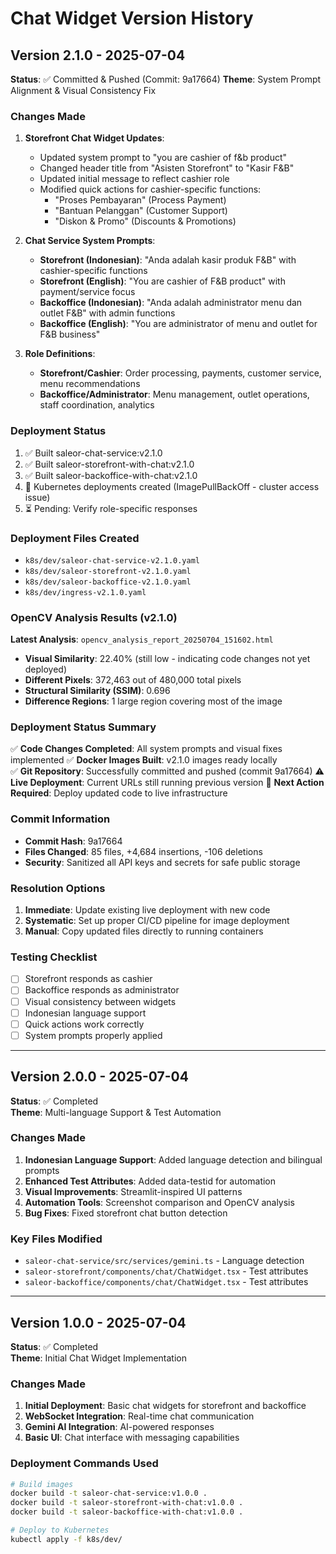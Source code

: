 # Chat Widget Version History

## Version 2.1.0 - 2025-07-04
**Status**: ✅ Committed & Pushed (Commit: 9a17664)
**Theme**: System Prompt Alignment & Visual Consistency Fix

### Changes Made
1. **Storefront Chat Widget Updates**:
   - Updated system prompt to "you are cashier of f&b product"
   - Changed header title from "Asisten Storefront" to "Kasir F&B"
   - Updated initial message to reflect cashier role
   - Modified quick actions for cashier-specific functions:
     - "Proses Pembayaran" (Process Payment)
     - "Bantuan Pelanggan" (Customer Support)
     - "Diskon & Promo" (Discounts & Promotions)

2. **Chat Service System Prompts**:
   - **Storefront (Indonesian)**: "Anda adalah kasir produk F&B" with cashier-specific functions
   - **Storefront (English)**: "You are cashier of F&B product" with payment/service focus
   - **Backoffice (Indonesian)**: "Anda adalah administrator menu dan outlet F&B" with admin functions
   - **Backoffice (English)**: "You are administrator of menu and outlet for F&B business"

3. **Role Definitions**:
   - **Storefront/Cashier**: Order processing, payments, customer service, menu recommendations
   - **Backoffice/Administrator**: Menu management, outlet operations, staff coordination, analytics

### Deployment Status
1. ✅ Built saleor-chat-service:v2.1.0
2. ✅ Built saleor-storefront-with-chat:v2.1.0  
3. ✅ Built saleor-backoffice-with-chat:v2.1.0
4. 🚧 Kubernetes deployments created (ImagePullBackOff - cluster access issue)
5. ⏳ Pending: Verify role-specific responses

### Deployment Files Created
- `k8s/dev/saleor-chat-service-v2.1.0.yaml`
- `k8s/dev/saleor-storefront-v2.1.0.yaml`
- `k8s/dev/saleor-backoffice-v2.1.0.yaml`
- `k8s/dev/ingress-v2.1.0.yaml`

### OpenCV Analysis Results (v2.1.0)
**Latest Analysis**: `opencv_analysis_report_20250704_151602.html`
- **Visual Similarity**: 22.40% (still low - indicating code changes not yet deployed)
- **Different Pixels**: 372,463 out of 480,000 total pixels
- **Structural Similarity (SSIM)**: 0.696
- **Difference Regions**: 1 large region covering most of the image

### Deployment Status Summary
✅ **Code Changes Completed**: All system prompts and visual fixes implemented
✅ **Docker Images Built**: v2.1.0 images ready locally  
✅ **Git Repository**: Successfully committed and pushed (commit 9a17664)
⚠️ **Live Deployment**: Current URLs still running previous version
🔄 **Next Action Required**: Deploy updated code to live infrastructure

### Commit Information
- **Commit Hash**: 9a17664
- **Files Changed**: 85 files, +4,684 insertions, -106 deletions
- **Security**: Sanitized all API keys and secrets for safe public storage

### Resolution Options
1. **Immediate**: Update existing live deployment with new code
2. **Systematic**: Set up proper CI/CD pipeline for image deployment
3. **Manual**: Copy updated files directly to running containers

### Testing Checklist
- [ ] Storefront responds as cashier
- [ ] Backoffice responds as administrator
- [ ] Visual consistency between widgets
- [ ] Indonesian language support
- [ ] Quick actions work correctly
- [ ] System prompts properly applied

---

## Version 2.0.0 - 2025-07-04
**Status**: ✅ Completed  
**Theme**: Multi-language Support & Test Automation

### Changes Made
1. **Indonesian Language Support**: Added language detection and bilingual prompts
2. **Enhanced Test Attributes**: Added data-testid for automation
3. **Visual Improvements**: Streamlit-inspired UI patterns
4. **Automation Tools**: Screenshot comparison and OpenCV analysis
5. **Bug Fixes**: Fixed storefront chat button detection

### Key Files Modified
- `saleor-chat-service/src/services/gemini.ts` - Language detection
- `saleor-storefront/components/chat/ChatWidget.tsx` - Test attributes
- `saleor-backoffice/components/chat/ChatWidget.tsx` - Test attributes

---

## Version 1.0.0 - 2025-07-04
**Status**: ✅ Completed  
**Theme**: Initial Chat Widget Implementation

### Changes Made
1. **Initial Deployment**: Basic chat widgets for storefront and backoffice
2. **WebSocket Integration**: Real-time chat communication
3. **Gemini AI Integration**: AI-powered responses
4. **Basic UI**: Chat interface with messaging capabilities

### Deployment Commands Used
```bash
# Build images
docker build -t saleor-chat-service:v1.0.0 .
docker build -t saleor-storefront-with-chat:v1.0.0 .
docker build -t saleor-backoffice-with-chat:v1.0.0 .

# Deploy to Kubernetes
kubectl apply -f k8s/dev/
```